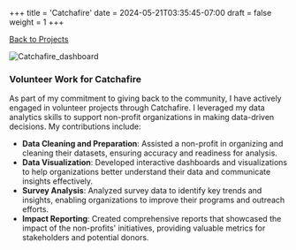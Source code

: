 +++
title = 'Catchafire'
date = 2024-05-21T03:35:45-07:00
draft = false
weight = 1
+++

[Back to Projects](/)

![Catchafire_dashboard](/Directory/images/catchafire_5_21_24.png)

### Volunteer Work for Catchafire

As part of my commitment to giving back to the community, I have actively engaged in volunteer projects through Catchafire. I leveraged my data analytics skills to support non-profit organizations in making data-driven decisions. My contributions include:

- **Data Cleaning and Preparation**: Assisted a non-profit in organizing and cleaning their datasets, ensuring accuracy and readiness for analysis.
- **Data Visualization**: Developed interactive dashboards and visualizations to help organizations better understand their data and communicate insights effectively.
- **Survey Analysis**: Analyzed survey data to identify key trends and insights, enabling organizations to improve their programs and outreach efforts.
- **Impact Reporting**: Created comprehensive reports that showcased the impact of the non-profits' initiatives, providing valuable metrics for stakeholders and potential donors.
